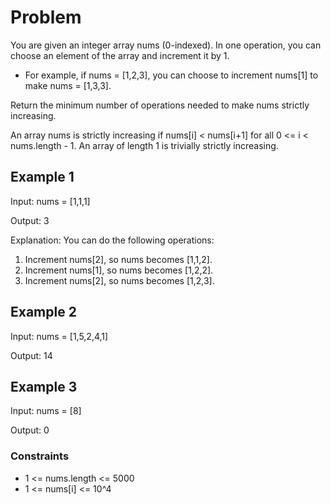 # Problem

You are given an integer array nums (0-indexed). In one operation, you can choose an element of the array and increment it by 1.

- For example, if nums = [1,2,3], you can choose to increment nums[1] to make nums = [1,3,3].

Return the minimum number of operations needed to make nums strictly increasing.

An array nums is strictly increasing if nums[i] < nums[i+1] for all 0 <= i < nums.length - 1. An array of length 1 is trivially strictly increasing.

## Example 1

Input: nums = [1,1,1]

Output: 3

Explanation: You can do the following operations:

1. Increment nums[2], so nums becomes [1,1,2].
2. Increment nums[1], so nums becomes [1,2,2].
3. Increment nums[2], so nums becomes [1,2,3].

## Example 2

Input: nums = [1,5,2,4,1]

Output: 14

## Example 3

Input: nums = [8]

Output: 0
 
### Constraints

- 1 <= nums.length <= 5000
- 1 <= nums[i] <= 10^4
